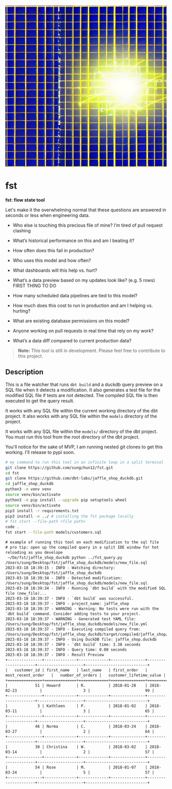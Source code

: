 <p align="center">
  <img src="./images/logo.jpeg" alt="fst: flow state tool]">
</p>


# fst

**fst: flow state tool**

Let's make it the overwhelming normal that these questions are answered in seconds or less when engineering data.

- Who else is touching this precious file of mine? I’m tired of pull request clashing

- What’s historical performance on this and am I beating it?

- How often does this fail in production?

- Who uses this model and how often?

- What dashboards will this help vs. hurt?

- What’s a data preview based on my updates look like? (e.g. 5 rows) FIRST THING TO DO

- How many scheduled data pipelines are tied to this model?

- How much does this cost to run in production and am I helping vs. hurting?

- What are existing database permissions on this model?

- Anyone working on pull requests in real time that rely on my work?

- What’s a data diff compared to current production data?

> **Note:** This tool is still in development. Please feel free to contribute to this project.

## Description

This is a file watcher that runs `dbt build` and a duckdb query preview on a SQL file when it detects a modification. It also generates a test file for the modified SQL file if tests are not detected. The compiled SQL file is then executed to get the query result.

It works with any SQL file within the current working directory of the dbt project. It also works with any SQL file within the `models` directory of the project.

It works with any SQL file within the `models/` directory of the dbt project. You must run this tool from the root directory of the dbt project.

You'll notice for the sake of MVP, I am running nested git clones to get this working. I'll release to pypi soon.

```bash
# my command to run this tool in an infinite loop in a split terminal
git clone https://github.com/sungchun12/fst.git
cd fst
git clone https://github.com/dbt-labs/jaffle_shop_duckdb.git
cd jaffle_shop_duckdb
python3 -m venv venv
source venv/bin/activate
python3 -m pip install --upgrade pip setuptools wheel
source venv/bin/activate
pip3 install -r requirements.txt
pip3 install -e ../ # installing the fst package locally
# fst start --file-path <file path>
code .
fst start --file-path models/customers.sql
```

```shell
# example of running this tool on each modification to the sql file
# pro tip: open up the compiled query in a split IDE window for hot reloading as you develope
 ~/De/fst/jaffle_shop_duckdb python ../fst_query.py /Users/sung/Desktop/fst/jaffle_shop_duckdb/models/new_file.sql
2023-03-18 18:39:15 - INFO - Watching directory: /Users/sung/Desktop/fst/jaffle_shop_duckdb
2023-03-18 18:39:34 - INFO - Detected modification: /Users/sung/Desktop/fst/jaffle_shop_duckdb/models/new_file.sql
2023-03-18 18:39:34 - INFO - Running `dbt build` with the modified SQL file (new_file)...
2023-03-18 18:39:37 - INFO - `dbt build` was successful.
2023-03-18 18:39:37 - INFO - project_name: jaffle_shop
2023-03-18 18:39:37 - WARNING - Warning: No tests were run with the `dbt build` command. Consider adding tests to your project.
2023-03-18 18:39:37 - WARNING - Generated test YAML file: /Users/sung/Desktop/fst/jaffle_shop_duckdb/models/new_file.yml
2023-03-18 18:39:37 - INFO - Executing compiled query from: /Users/sung/Desktop/fst/jaffle_shop_duckdb/target/compiled/jaffle_shop/models/new_file.sql
2023-03-18 18:39:37 - INFO - Using DuckDB file: jaffle_shop.duckdb
2023-03-18 18:39:37 - INFO - `dbt build` time: 3.38 seconds
2023-03-18 18:39:37 - INFO - Query time: 0.00 seconds
2023-03-18 18:39:37 - INFO - Result Preview
+---------------+--------------+-------------+---------------+---------------------+--------------------+---------------------------+
|   customer_id | first_name   | last_name   | first_order   | most_recent_order   |   number_of_orders |   customer_lifetime_value |
+===============+==============+=============+===============+=====================+====================+===========================+
|            51 | Howard       | R.          | 2018-01-28    | 2018-02-23          |                  3 |                        99 |
+---------------+--------------+-------------+---------------+---------------------+--------------------+---------------------------+
|             3 | Kathleen     | P.          | 2018-01-02    | 2018-03-11          |                  3 |                        65 |
+---------------+--------------+-------------+---------------+---------------------+--------------------+---------------------------+
|            46 | Norma        | C.          | 2018-03-24    | 2018-03-27          |                  2 |                        64 |
+---------------+--------------+-------------+---------------+---------------------+--------------------+---------------------------+
|            30 | Christina    | W.          | 2018-03-02    | 2018-03-14          |                  2 |                        57 |
+---------------+--------------+-------------+---------------+---------------------+--------------------+---------------------------+
|            54 | Rose         | M.          | 2018-01-07    | 2018-03-24          |                  5 |                        57 |
+---------------+--------------+-------------+---------------+---------------------+--------------------+---------------------------+
```